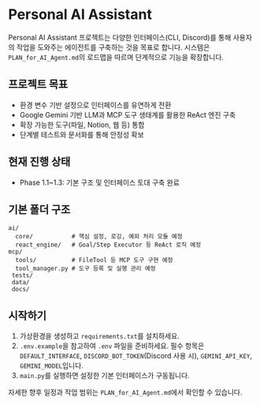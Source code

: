 # Personal AI Assistant

Personal AI Assistant 프로젝트는 다양한 인터페이스(CLI, Discord)를 통해 사용자의 작업을 도와주는 에이전트를 구축하는 것을 목표로 합니다. 시스템은 `PLAN_for_AI_Agent.md`의 로드맵을 따르며 단계적으로 기능을 확장합니다.

## 프로젝트 목표
- 환경 변수 기반 설정으로 인터페이스를 유연하게 전환
- Google Gemini 기반 LLM과 MCP 도구 생태계를 활용한 ReAct 엔진 구축
- 확장 가능한 도구(파일, Notion, 웹 등) 통합
- 단계별 테스트와 문서화를 통해 안정성 확보

## 현재 진행 상태
- Phase 1.1~1.3: 기본 구조 및 인터페이스 토대 구축 완료

## 기본 폴더 구조
```
ai/
  core/           # 핵심 설정, 로깅, 예외 처리 모듈 예정
  react_engine/   # Goal/Step Executor 등 ReAct 로직 예정
mcp/
  tools/          # FileTool 등 MCP 도구 구현 예정
  tool_manager.py # 도구 등록 및 실행 관리 예정
 tests/
 data/
 docs/
```

## 시작하기
1. 가상환경을 생성하고 `requirements.txt`를 설치하세요.
2. `.env.example`을 참고하여 `.env` 파일을 준비하세요. 필수 항목은 `DEFAULT_INTERFACE`, `DISCORD_BOT_TOKEN`(Discord 사용 시), `GEMINI_API_KEY`, `GEMINI_MODEL`입니다.
3. `main.py`를 실행하면 설정한 기본 인터페이스가 구동됩니다.

자세한 향후 일정과 작업 범위는 `PLAN_for_AI_Agent.md`에서 확인할 수 있습니다.
